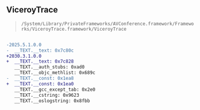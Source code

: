 ## ViceroyTrace

> `/System/Library/PrivateFrameworks/AVConference.framework/Frameworks/ViceroyTrace.framework/ViceroyTrace`

```diff

-2025.5.1.0.0
-  __TEXT.__text: 0x7c80c
+2030.3.1.0.0
+  __TEXT.__text: 0x7c828
   __TEXT.__auth_stubs: 0xad0
   __TEXT.__objc_methlist: 0x689c
-  __TEXT.__const: 0x1ea8
+  __TEXT.__const: 0x1ea0
   __TEXT.__gcc_except_tab: 0x2e0
   __TEXT.__cstring: 0x9623
   __TEXT.__oslogstring: 0x8fbb

```
